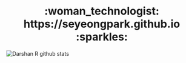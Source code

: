 <h1 align = 'center'> :woman_technologist: https://seyeongpark.github.io :sparkles:</h1>


![Darshan R github stats](https://github-readme-stats.vercel.app/api?username=seyeongpark&theme=nord&show_icons=true&count_private=true)
  

